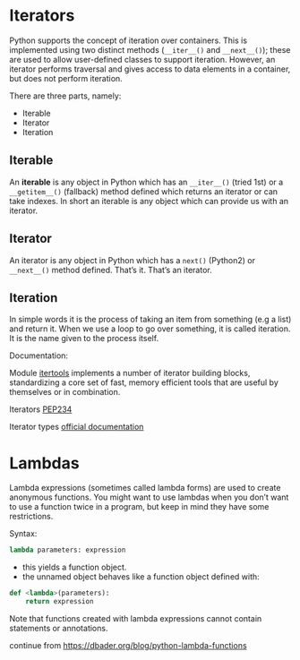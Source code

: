 # Iterators

Python supports the concept of iteration over containers. This is implemented using two distinct methods (`__iter__()` and `__next__()`); these are used to allow user-defined classes to support iteration. However, an iterator performs traversal and gives access to data elements in a container, but does not perform iteration. 

There are three parts, namely:

- Iterable
- Iterator
- Iteration

## Iterable

An **iterable** is any object in Python which has an `__iter__()` (tried 1st) or a `__getitem__()` (fallback) method defined which returns an iterator or can take indexes. In short an iterable is any object which can provide us with an iterator. 

## Iterator

An iterator is any object in Python which has a `next()` (Python2) or `__next__()` method defined. That’s it. That’s an iterator. 

## Iteration

In simple words it is the process of taking an item from something (e.g a list) and return it. When we use a loop to go over something, it is called iteration. It is the name given to the process itself. 

Documentation:

Module [itertools](https://docs.python.org/3/library/itertools.html) implements a number of iterator building blocks, standardizing a core set of fast, memory efficient tools that are useful by themselves or in combination.

Iterators [PEP234](https://www.python.org/dev/peps/pep-0234/)

Iterator types [official documentation](https://docs.python.org/3/library/stdtypes.html#iterator-types)

# Lambdas

Lambda expressions (sometimes called lambda forms) are used to create anonymous functions. You might want to use lambdas when you don’t want to use a function twice in a program, but keep in mind they have some restrictions.

Syntax:

```python
lambda parameters: expression
```

- this yields a function object.
- the unnamed object behaves like a function object defined with:

```python
def <lambda>(parameters):
    return expression
```

Note that functions created with lambda expressions cannot contain statements or annotations.

continue from https://dbader.org/blog/python-lambda-functions